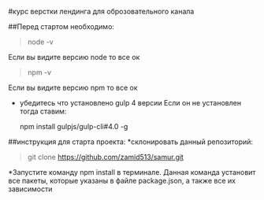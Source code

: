 #курс верстки лендинга для оброзовательного канала

##Перед стартом необходимо:

> node -v

Если вы видите версию node то все ок

> npm -v

Если вы видите версию npm то все ок

* убедитесь что установлено gulp 4 версии
	Если он не установлен тогда ставим:

	npm install gulpjs/gulp-cli#4.0 -g

##инструкция для старта проекта:
*склонировать данный репозиторий:
> git clone https://github.com/zamid513/samur.git

*Запустите команду npm install в терминале. Данная команда установит все  пакеты, 
которые указаны в файле package.json, а также все их зависимости
	
